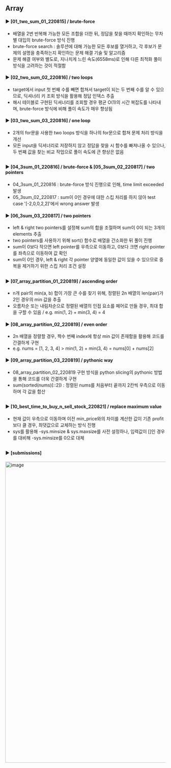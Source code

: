 ####  
## Array
#### ► [01_two_sum_01_220815] / brute-force
- 배열을 2번 반복해 가능한 모든 조합을 더한 뒤, 정답을 찾을 때까지 확인하는 무차별 대입의 brute-force 방식 진행  
- brute-force search : 솔루션에 대해 가능한 모든 후보를 열거하고, 각 후보가 문제의 설명을 충족하는지 확인하는 문제 해결 기술 및 알고리즘  
- 문제 해결 여부와 별도로, 지나치게 느린 속도(6558ms)로 인해 다른 최적화 풀이 방식을 고려하는 것이 적절함  
####  
#### ► [02_two_sum_02_220816] / two loops
- target에서 input 첫 번째 수를 빼면 합쳐서 target이 되는 두 번째 수를 알 수 있으므로, 딕셔너리 키 조회 방식을 활용해 정답 인덱스 추출
- 해시 테이블로 구현된 딕셔너리를 조회할 경우 평균 O(1)의 시간 복잡도를 나타내며, brute-force 방식에 비해 풀이 속도가 매우 향상됨
####  
#### ► [03_two_sum_03_220816] / one loop
- 2개의 for문을 사용한 two loops 방식을 하나의 for문으로 합쳐 문제 처리 방식을 개선
- 모든 input을 딕셔너리로 저장하지 않고 정답을 찾을 시 함수를 빠져나올 수 있으나, 두 번째 값을 찾는 비교 작업으로 풀이 속도에 큰 향상은 없음  
##  
#### ► [04_3sum_01_220816] / brute-force & [05_3sum_02_220817] / two pointers
- 04_3sum_01_220816 : brute-force 방식 진행으로 인해, time limit exceeded 발생
- 05_3sum_02_220817 : sum이 0인 경우에 대한 스킵 처리를 하지 않아 test case '[-2,0,0,2,2]'에서 wrong answer 발생
####  
#### ► [06_3sum_03_220817] / two pointers  
- left & right two pointers를 설정해 sum의 합을 조절하며 sum이 0이 되는 3개의 elements 추출  
- two pointers를 사용하기 위해 sort() 함수로 배열을 간소화한 뒤 풀이 진행  
- sum이 0보다 작으면 left pointer를 우측으로 이동하고, 0보다 크면 right pointer를 좌측으로 이동하여 값 확인  
- sum이 0인 경우, left & right 각 pointer 양옆에 동일한 값이 있을 수 있으므로 중복을 제거하기 위한 스킵 처리 조건 설정  
##  
#### ► [07_array_partition_01_220819] / ascending order  
- n개 pair의 min(a, b) 합이 가장 큰 수를 찾기 위해, 정렬된 2n 배열의 len(pair)가 2인 경우의 min 값을 추출  
- 오름차순 또는 내림차순으로 정렬된 배열의 인접 요소를 페어로 만들 경우, 최대 합을 구할 수 있음 / e.g. min(1, 2) + min(3, 4) = 4  
####  
#### ► [08_array_partition_02_220819] / even order 
- 2n 배열을 정렬할 경우, 짝수 번째 index에 항상 min 값이 존재함을 활용해 코드를 간결하게 구현
- e.g. nums = [1, 2, 3, 4] > min(1, 2) + min(3, 4) = nums[0] + nums[2]
####  
#### ► [09_array_partition_03_220819] / pythonic way
- 08_array_partition_02_220819 구현 방식을 python slicing의 pythonic 방법을 통해 코드를 더욱 간결하게 구현
- sum(sorted(nums)[::2]) : 정렬된 nums를 처음부터 끝까지 2칸씩 우측으로 이동하며 각 값을 합산
##  
#### ► [10_best_time_to_buy_n_sell_stock_220821] / replace maximum value  
- 현재 값이 우측으로 이동하며 이전 min_price와의 차이를 계산한 값이 기존 profit보다 클 경우, 최댓값으로 교체하는 방식 진행
- sys를 활용해 -sys.minsize & sys.maxsize를 사전 설정하나, 입력값이 []인 경우를 대비해 -sys.minsize를 0으로 대체
##   
#### ► [submissions]  
<img width="942" alt="image" src="https://user-images.githubusercontent.com/109773795/185763381-84327ff0-25e6-4598-8cb3-e50d46e05250.png">  
